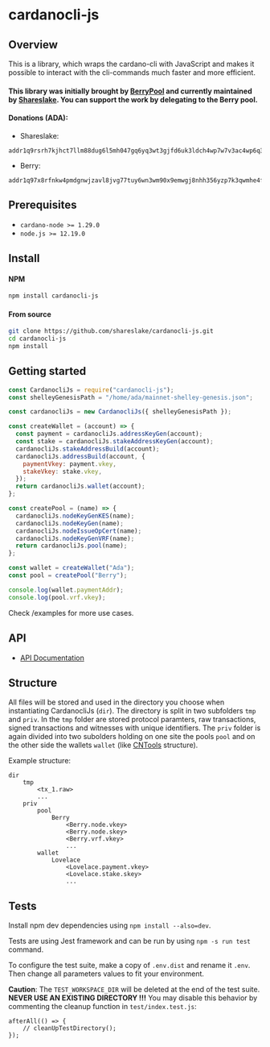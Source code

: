 # cardanocli-js

## Overview

This is a library, which wraps the cardano-cli with JavaScript and makes it possible to interact with the cli-commands much faster and more efficient.

#### This library was initially brought by [BerryPool](http://pipool.online/) and currently maintained by [Shareslake](https://www.shareslake.com). You can support the work by delegating to the Berry pool.

#### Donations (ADA):

- Shareslake:
```
addr1q9rsrh7kjhct7llm88dug6l5mh047gq6yq3wt3gjfd6uk3ldch4wp7w7v3ac4wp6q33gz2kemwn8ap6zch0u3za6pypshaa6ry
```
- Berry: 
```
addr1q97x8rfnkw4pmdgnwjzavl8jvg77tuy6wn3wm90x9emwgj8nhh356yzp7k3qwmhe4fk0g5u6kx5ka4rz5qcq4j7mvh2sg67tj5
```


## Prerequisites

- `cardano-node >= 1.29.0`
- `node.js >= 12.19.0`

## Install

#### NPM

```bash
npm install cardanocli-js
```

#### From source

```bash
git clone https://github.com/shareslake/cardanocli-js.git
cd cardanocli-js
npm install
```

## Getting started

```javascript
const CardanocliJs = require("cardanocli-js");
const shelleyGenesisPath = "/home/ada/mainnet-shelley-genesis.json";

const cardanocliJs = new CardanocliJs({ shelleyGenesisPath });

const createWallet = (account) => {
  const payment = cardanocliJs.addressKeyGen(account);
  const stake = cardanocliJs.stakeAddressKeyGen(account);
  cardanocliJs.stakeAddressBuild(account);
  cardanocliJs.addressBuild(account, {
    paymentVkey: payment.vkey,
    stakeVkey: stake.vkey,
  });
  return cardanocliJs.wallet(account);
};

const createPool = (name) => {
  cardanocliJs.nodeKeyGenKES(name);
  cardanocliJs.nodeKeyGen(name);
  cardanocliJs.nodeIssueOpCert(name);
  cardanocliJs.nodeKeyGenVRF(name);
  return cardanocliJs.pool(name);
};

const wallet = createWallet("Ada");
const pool = createPool("Berry");

console.log(wallet.paymentAddr);
console.log(pool.vrf.vkey);
```

Check /examples for more use cases.

## API

- <a href="./API.md">API Documentation</a>

## Structure

All files will be stored and used in the directory you choose when instantiating CardanocliJs (`dir`).
The directory is split in two subfolders `tmp` and `priv`.
In the `tmp` folder are stored protocol paramters, raw transactions, signed transactions and witnesses with unique identifiers.
The `priv` folder is again divided into two subolders holding on one site the pools `pool` and on the other side the wallets `wallet` (like [CNTools](https://cardano-community.github.io/guild-operators/#/) structure).

Example structure:

```
dir
    tmp
        <tx_1.raw>
        ...
    priv
        pool
            Berry
                <Berry.node.vkey>
                <Berry.node.skey>
                <Berry.vrf.vkey>
                ...
        wallet
            Lovelace
                <Lovelace.payment.vkey>
                <Lovelace.stake.skey>
                ...
```

## Tests

Install npm dev dependencies using `npm install --also=dev`.

Tests are using Jest framework and can be run by using `npm -s run test` command.

To configure the test suite, make a copy of `.env.dist` and rename it `.env`. Then change all parameters values to fit your environment.

**Caution**: The `TEST_WORKSPACE_DIR` will be deleted at the end of the test suite. **NEVER USE AN EXISTING DIRECTORY !!!** You may disable this behavior by commenting the cleanup function in `test/index.test.js`:

    afterAll(() => {
        // cleanUpTestDirectory();
    });
